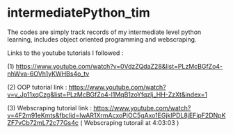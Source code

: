 # intermediatePython_tim
The codes are simply track records of my intermediate level python learning, includes object oriented programming and webscraping.

Links to the youtube tutorials I followed : 

(1) https://www.youtube.com/watch?v=0VdzZQdaZ28&list=PLzMcBGfZo4-nhWva-6OVh1yKWHBs4o_tv

(2) OOP tutorial link : https://www.youtube.com/watch?v=v_Jp11xqCzg&list=PLzMcBGfZo4-l1MqB1zoYfqzlj_HH-ZzXt&index=1

(3) Webscraping tutorial link : https://www.youtube.com/watch?v=4F2m91eKmts&fbclid=IwAR1XrmAcxoPjOC5gAxo1EGjklPDL8jEFipF2DNpKZF7vCb72mL72c77Gs4c
( Webscraping tutorail at 4:03:03 )
